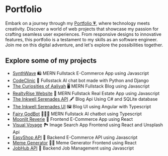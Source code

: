 # Portfolio

Embark on a journey through my [Portfolio 💗](https://aaliyahm-portfolio.netlify.app/), where technology meets creativity. Discover a world of web projects that showcase my passion for crafting seamless user experiences. From responsive designs to innovative features, this portfolio is a testament to my skills as an software engineer. Join me on this digital adventure, and let's explore the possibilities together.

## Explore some of my projects

-   [SynthWave](https://synthwave-app.onrender.com/) 🛍️  MERN Fullstack E-Commerce App using Javascript
-   [CodeClinic](https://github.com/Aaliyah1699/Py-CodeClinic-AI) 🏥  Fullsstack AI chat bot made with Python and Django
-   [The Curiosities of Aaliyah](https://aaliyah-curiosities.onrender.com/) 🖥️  MERN Fullstack Blog using Javascript
-   [RealtyRise Website](https://realtyrise.onrender.com) 🏡 MERN Fullstack Real Estate App using Javascript
-   [The Inkwell Serenades API](https://github.com/Aaliyah1699/Blog-Api) 🖋️  Blog Api Using C# and SQLite database
-   [The Inkwell Serenades UI](https://github.com/Aaliyah1699/Blog-UI) 🖼️  Blog UI using Angular with Typescript
-   [Fairy GodBot](https://github.com/Aaliyah1699/Fairy-ChatBot-App)  🧚🏾‍♀️ MERN Fullstack AI chatbot using Typescript
-   [Moonlit Reverie](https://moonlit-reverie-111.netlify.app/)  🔮  Frontend E-Commerce App using React
-   [Visual Voyage](https://visual-voyage.netlify.app/)  🏞️  Image Search App Frontend using React and Unsplash Api
-   [EasyShop API](https://e-commerce-api-q5wi.onrender.com/)  🛒  Backend E-Commerce API using Javascript
-   [Meme Generator](https://aaliyahs-meme-generator-1.netlify.app/) 🤳🏾  Meme Generator Frontend using React
-   [JobHub API](https://jobs-api-docs-4s4o.onrender.com/api-docs/) 💼  Backend Job Management using Javascript
  
